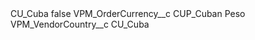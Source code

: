 <?xml version="1.0" encoding="UTF-8"?>
<CustomMetadata xmlns="http://soap.sforce.com/2006/04/metadata" xmlns:xsi="http://www.w3.org/2001/XMLSchema-instance" xmlns:xsd="http://www.w3.org/2001/XMLSchema">
    <label>CU_Cuba</label>
    <protected>false</protected>
    <values>
        <field>VPM_OrderCurrency__c</field>
        <value xsi:type="xsd:string">CUP_Cuban Peso</value>
    </values>
    <values>
        <field>VPM_VendorCountry__c</field>
        <value xsi:type="xsd:string">CU_Cuba</value>
    </values>
</CustomMetadata>
